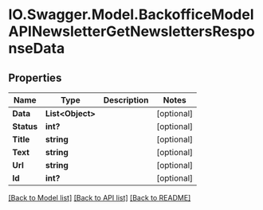 # IO.Swagger.Model.BackofficeModelAPINewsletterGetNewslettersResponseData
## Properties

Name | Type | Description | Notes
------------ | ------------- | ------------- | -------------
**Data** | **List&lt;Object&gt;** |  | [optional] 
**Status** | **int?** |  | [optional] 
**Title** | **string** |  | [optional] 
**Text** | **string** |  | [optional] 
**Url** | **string** |  | [optional] 
**Id** | **int?** |  | [optional] 

[[Back to Model list]](../README.md#documentation-for-models) [[Back to API list]](../README.md#documentation-for-api-endpoints) [[Back to README]](../README.md)

